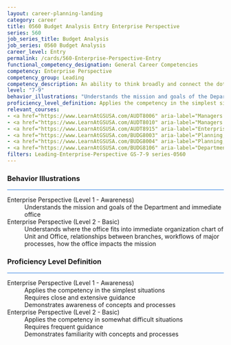 ```yaml
---
layout: career-planning-landing
category: career
title: 0560 Budget Analysis Entry Enterprise Perspective
series: 560
job_series_title: Budget Analysis
job_series: 0560 Budget Analysis
career_level: Entry
permalink: /cards/560-Enterprise-Perspective-Entry
functional_competency_designation: General Career Competencies
competency: Enterprise Perspective
competency_group: Leading
competency_description: An ability to think broadly and connect the dots among various aspects of the enterprise
level: "7-9"
behavior_illustrations: "Understands the mission and goals of the Department and immediate office ? Understands where the office fits into immediate organization chart of Unit and Office, relationships between branches, workflows of major processes, how the office impacts the mission"
proficiency_level_definition: Applies the competency in the simplest situations ? Requires close and extensive guidance ? Demonstrates awareness of concepts and processes ? Applies the competency in somewhat difficult situations ? Requires frequent guidance ? Demonstrates familiarity with concepts and processes 
relevant_courses: 
- <a href="https://www.LearnAtGSUSA.com/AUDT8006" aria-label="Managers and Auditors Roles in Assessing Internal Controls (AUDT8003), GSU - https://www.LearnAtGSUSA.com/AUDT8006">Managers and Auditors Roles in Assessing Internal Controls (AUDT8003), GSU</a>
- <a href="https://www.LearnAtGSUSA.com/AUDT8010" aria-label="Managers and Auditors Roles in Assessing Internal Controls (AUDT8003), GSU - https://www.LearnAtGSUSA.com/AUDT8010">Managers and Auditors Roles in Assessing Internal Controls (AUDT8003), GSU</a>
- <a href="https://www.LearnAtGSUSA.com/AUDT8915" aria-label="Enterprise Risk Management&#58; Executive Seminar (AUDT8912), GSU - https://www.LearnAtGSUSA.com/AUDT8915">Enterprise Risk Management&#58; Executive Seminar (AUDT8912), GSU</a>
- <a href="https://www.LearnAtGSUSA.com/BUDG8003" aria-label="Planning, Programming, Budgeting and Execution (PPBE) (BUDG8000), GSU - https://www.LearnAtGSUSA.com/BUDG8003">Planning, Programming, Budgeting and Execution (PPBE) (BUDG8000), GSU</a>
- <a href="https://www.LearnAtGSUSA.com/BUDG8004" aria-label="Planning, Programming, Budgeting and Execution (PPBE), Army (BUDG8001), GSU - https://www.LearnAtGSUSA.com/BUDG8004">Planning, Programming, Budgeting and Execution (PPBE), Army (BUDG8001), GSU</a>
- <a href="https://www.LearnAtGSUSA.com/BUDG8106" aria-label="Department of Homeland Security PPBE System (BUDG8103), GSU - https://www.LearnAtGSUSA.com/BUDG8106">Department of Homeland Security PPBE System (BUDG8103), GSU</a>
filters: Leading-Enterprise-Perspective GS-7-9 series-0560
---
```


<div class="desktop:grid-col-6 margin-y-3">
  <div class="border-top-2 bg-white padding-3 shadow-5 height-full members-hover border-1px button-border border-top-blue radius-lg card-text-color">
    <h3>Behavior Illustrations</h3>
    <hr style="background-color: #1b74e0 !important;"/>
    <dl class="text-base card-content-color"><dt>Enterprise Perspective (Level 1 - Awareness)</dt><dd>Understands the mission and goals of the Department and immediate office</dd><dt>Enterprise Perspective (Level 2 - Basic)</dt><dd>Understands where the office fits into immediate organization chart of Unit and Office, relationships between branches, workflows of major processes, how the office impacts the mission</dd></dl>
  </div>
</div>
<div class="desktop:grid-col-6 margin-y-3">
  <div class="border-top-2 bg-white padding-3 shadow-5 height-full members-hover border-1px button-border border-top-blue radius-lg card-text-color">
    <h3>Proficiency Level Definition</h3>
     <hr style="background-color: #1b74e0 !important;"/>
    <dl class="text-base card-content-color"><dt>Enterprise Perspective (Level 1 - Awareness)</dt><dd>Applies the competency in the simplest situations </dd><dd> Requires close and extensive guidance </dd><dd> Demonstrates awareness of concepts and processes</dd><dt>Enterprise Perspective (Level 2 - Basic)</dt><dd>Applies the competency in somewhat difficult situations </dd><dd> Requires frequent guidance </dd><dd> Demonstrates familiarity with concepts and processes </dd></dl>
  </div>
</div>